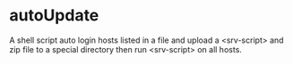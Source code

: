 # autoUpdate
A shell script auto login hosts listed in a file and upload a &lt;srv-script> and zip file to a special directory then run &lt;srv-script> on all hosts.
